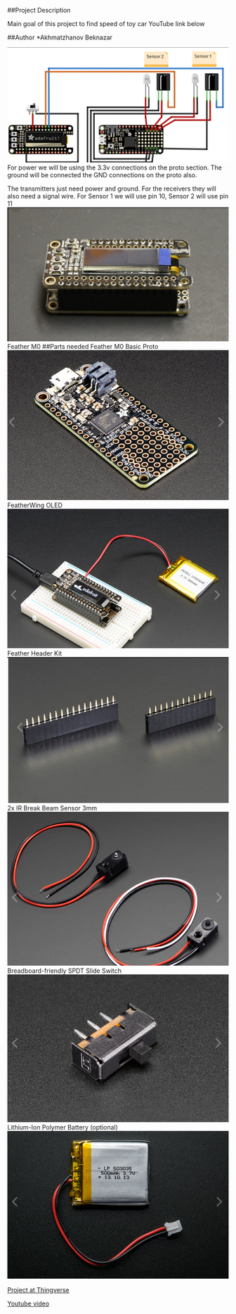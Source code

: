 ##Project Description

Main goal of this project to find speed of toy car 
YouTube link below


##Author 
*Akhmatzhanov Beknazar

![Drawing ](Images/Wiring.png)
For power we will be using the 3.3v connections on the proto section. The ground will be connected the GND connections on the proto also.

The transmitters just need power and ground. For the receivers they will also need a signal wire. For Sensor 1 we will use pin 10, Sensor 2 will use pin 11
![Drawing ](Images/Adafruit.png)
Feather M0
##Parts needed
Feather M0 Basic Proto
![Drawing](Images/Feather%20M0%20Basic%20Proto.png)
FeatherWing OLED
![Drawing](Images/FeatherWing%20OLED.png)
Feather Header Kit
![Drawing](Images/Feather%20Header%20Kit.png)
2x IR Break Beam Sensor 3mm
![Drawing](Images/2x%20IR%20Break%20Beam%20Sensor%203mm.png)
Breadboard-friendly SPDT Slide Switch
![Drawing](Images/Breadboard-friendly%20SPDT%20Slide%20Switch.png)
Lithium-Ion Polymer Battery (optional)
![Drawing](Images/Lithium-Ion%20Polymer%20Battery.png)

[Project at Thingverse](https://www.thingiverse.com/thing:4028005)

[Youtube video](https://www.youtube.com/watch?v=EXlDcKeUq14)


